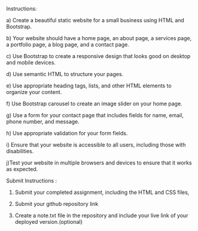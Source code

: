 Instructions:


a) Create a beautiful static website for a small business using HTML and Bootstrap.


b) Your website should have a home page, an about page, a services page, a portfolio page, a blog page, and a contact page.


c) Use Bootstrap to create a responsive design that looks good on desktop and mobile devices.


d) Use semantic HTML to structure your pages.


e) Use appropriate heading tags, lists, and other HTML elements to organize your content.


f) Use Bootstrap carousel  to create an image slider on your home page.


g) Use a form for your contact page that includes fields for name, email, phone number, and message.


h) Use appropriate validation for your form fields.


i) Ensure that your website is accessible to all users, including those with disabilities.


j)Test your website in multiple browsers and devices to ensure that it works as expected.


 


Submit Instructions : 


1. Submit your completed assignment, including the HTML and CSS files, 


2. Submit your github repository link


3. Create a note.txt file in the repository and include your live link of your deployed version.(optional)

